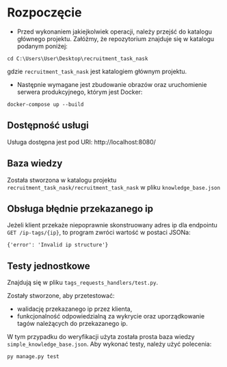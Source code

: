 # Rozpoczęcie

* Przed wykonaniem jakiejkolwiek operacji, należy przejść do katalogu głównego projektu.
Załóżmy, że repozytorium znajduje się w katalogu podanym poniżej:

```commandline
cd C:\Users\User\Desktop\recruitment_task_nask
```

gdzie `recruitment_task_nask` jest katalogiem głównym projektu.

* Następnie wymagane jest zbudowanie obrazów oraz uruchomienie serwera produkcyjnego, którym jest Docker:

```commandline
docker-compose up --build
```

## Dostępność usługi

Usługa dostępna jest pod URI: http://localhost:8080/

## Baza wiedzy

Została stworzona w katalogu projektu `recruitment_task_nask/recruitment_task_nask` w pliku `knowledge_base.json`

## Obsługa błędnie przekazanego ip

Jeżeli klient przekaże niepoprawnie skonstruowany adres ip dla endpointu `GET /ip-tags/{ip}`,
to program zwróci wartość w postaci JSONa:

`{'error': 'Invalid ip structure'}`

## Testy jednostkowe

Znajdują się w pliku `tags_requests_handlers/test.py`.

Zostały stworzone, aby przetestować:

* walidację przekazanego ip przez klienta,
* funkcjonalność odpowiedzialną za wykrycie oraz uporządkowanie tagów należących do przekazanego ip.

W tym przypadku do weryfikacji użyta została prosta baza wiedzy `simple_knowledge_base.json`. 
Aby wykonać testy, należy użyć polecenia:

```commandline
py manage.py test
```
